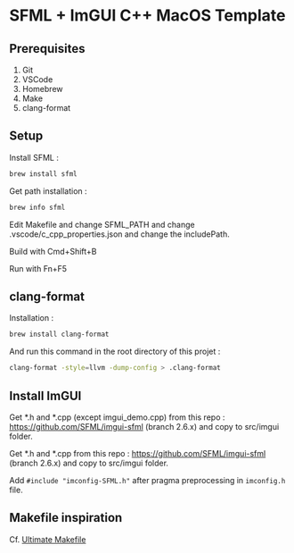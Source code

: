 # SFML + ImGUI C++ MacOS Template

## Prerequisites

1) Git
2) VSCode
3) Homebrew
4) Make
5) clang-format

## Setup

Install SFML :

```bash
brew install sfml
```

Get path installation :

```bash
brew info sfml
```

Edit Makefile and change SFML_PATH and change .vscode/c_cpp_properties.json and change the includePath.

Build with Cmd+Shift+B

Run with Fn+F5

## clang-format

Installation :

```bash
brew install clang-format
```

And run this command in the root directory of this projet :

```bash
clang-format -style=llvm -dump-config > .clang-format
```

## Install ImGUI

Get *.h and *.cpp (except imgui_demo.cpp) from this repo : https://github.com/SFML/imgui-sfml (branch 2.6.x) and copy to src/imgui folder.

Get *.h and *.cpp from this repo : https://github.com/SFML/imgui-sfml (branch 2.6.x) and copy to src/imgui folder.

Add `#include "imconfig-SFML.h"` after pragma preprocessing in `imconfig.h` file.

## Makefile inspiration

Cf. [Ultimate Makefile](https://medium.com/@caglayandokme/the-ultimate-makefile-for-c-projects-part-1-applications-76709d8ceda9)
